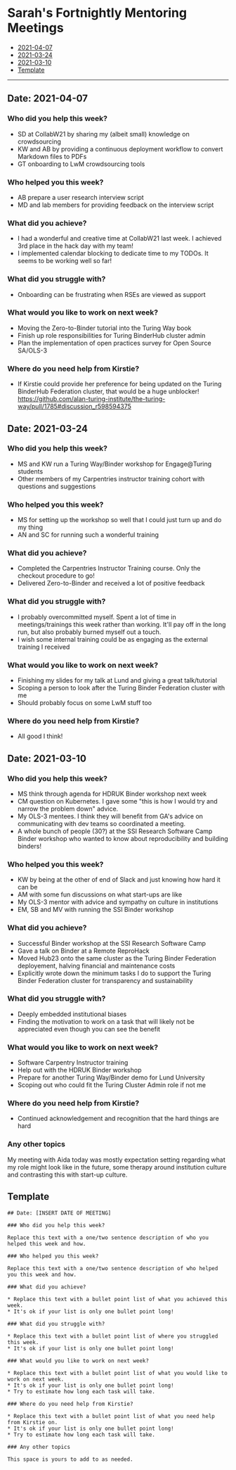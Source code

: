 # Sarah's Fortnightly Mentoring Meetings

- [2021-04-07](#date-2021-04-07)
- [2021-03-24](#date-2021-03-24)
- [2021-03-10](#date-2021-03-10)
- [Template](#template)

---

## Date: 2021-04-07

### Who did you help this week?

- SD at CollabW21 by sharing my (albeit small) knowledge on crowdsourcing
- KW and AB by providing a continuous deployment workflow to convert Markdown files to PDFs
- GT onboarding to LwM crowdsourcing tools

### Who helped you this week?

- AB prepare a user research interview script
- MD and lab members for providing feedback on the interview script

### What did you achieve?

- I had a wonderful and creative time at CollabW21 last week.
  I achieved 3rd place in the hack day with my team!
- I implemented calendar blocking to dedicate time to my TODOs.
  It seems to be working well so far!

### What did you struggle with?

- Onboarding can be frustrating when RSEs are viewed as support

### What would you like to work on next week?

- Moving the Zero-to-Binder tutorial into the Turing Way book
- Finish up role responsibilities for Turing BinderHub cluster admin
- Plan the implementation of open practices survey for Open Source SA/OLS-3

### Where do you need help from Kirstie?

- If Kirstie could provide her preference for being updated on the Turing BinderHub Federation cluster, that would be a huge unblocker!
  https://github.com/alan-turing-institute/the-turing-way/pull/1785#discussion_r598594375


## Date: 2021-03-24

### Who did you help this week?

- MS and KW run a Turing Way/Binder workshop for Engage@Turing students
- Other members of my Carpentries instructor training cohort with questions and suggestions

### Who helped you this week?

- MS for setting up the workshop so well that I could just turn up and do my thing
- AN and SC for running such a wonderful training

### What did you achieve?

- Completed the Carpentries Instructor Training course.
  Only the checkout procedure to go!
- Delivered Zero-to-Binder and received a lot of positive feedback

### What did you struggle with?

- I probably overcommitted myself.
  Spent a lot of time in meetings/trainings this week rather than working.
  It'll pay off in the long run, but also probably burned myself out a touch.
- I wish some internal training could be as engaging as the external training I received

### What would you like to work on next week?

- Finishing my slides for my talk at Lund and giving a great talk/tutorial
- Scoping a person to look after the Turing Binder Federation cluster with me
- Should probably focus on some LwM stuff too

### Where do you need help from Kirstie?

- All good I think!

## Date: 2021-03-10

### Who did you help this week?

- MS think through agenda for HDRUK Binder workshop next week
- CM question on Kubernetes.
  I gave some "this is how I would try and narrow the problem down" advice.
- My OLS-3 mentees.
  I think they will benefit from GA's advice on communicating with dev teams so coordinated a meeting.
- A whole bunch of people (30?) at the SSI Research Software Camp Binder workshop who wanted to know about reproducibility and building binders!

### Who helped you this week?

- KW by being at the other of end of Slack and just knowing how hard it can be
- AM with some fun discussions on what start-ups are like
- My OLS-3 mentor with advice and sympathy on culture in institutions
- EM, SB and MV with running the SSI Binder workshop

### What did you achieve?

- Successful Binder workshop at the SSI Research Software Camp
- Gave a talk on Binder at a Remote ReproHack
- Moved Hub23 onto the same cluster as the Turing Binder Federation deployement, halving financial and maintenance costs
- Explicitly wrote down the minimum tasks I do to support the Turing Binder Federation cluster for transparency and sustainability

### What did you struggle with?

- Deeply embedded institutional biases
- Finding the motivation to work on a task that will likely not be appreciated even though you can see the benefit

### What would you like to work on next week?

- Software Carpentry Instructor training
- Help out with the HDRUK Binder workshop
- Prepare for another Turing Way/Binder demo for Lund University
- Scoping out who could fit the Turing Cluster Admin role if not me

### Where do you need help from Kirstie?

- Continued acknowledgement and recognition that the hard things are hard

### Any other topics

My meeting with Aida today was mostly expectation setting regarding what my role might look like in the future, some therapy around institution culture and contrasting this with start-up culture.

## Template

```
## Date: [INSERT DATE OF MEETING]

### Who did you help this week?

Replace this text with a one/two sentence description of who you helped this week and how.

### Who helped you this week?

Replace this text with a one/two sentence description of who helped you this week and how.

### What did you achieve?

* Replace this text with a bullet point list of what you achieved this week.
* It's ok if your list is only one bullet point long!

### What did you struggle with?

* Replace this text with a bullet point list of where you struggled this week.
* It's ok if your list is only one bullet point long!

### What would you like to work on next week?

* Replace this text with a bullet point list of what you would like to work on next week.
* It's ok if your list is only one bullet point long!
* Try to estimate how long each task will take.

### Where do you need help from Kirstie?

* Replace this text with a bullet point list of what you need help from Kirstie on.
* It's ok if your list is only one bullet point long!
* Try to estimate how long each task will take.

### Any other topics

This space is yours to add to as needed.
```
